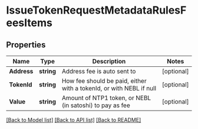 # IssueTokenRequestMetadataRulesFeesItems

## Properties
Name | Type | Description | Notes
------------ | ------------- | ------------- | -------------
**Address** | **string** | Address fee is auto sent to | [optional] 
**TokenId** | **string** | How fee should be paid, either with a tokenId, or with NEBL if null | [optional] 
**Value** | **string** | Amount of NTP1 token, or NEBL (in satoshi) to pay as fee | [optional] 

[[Back to Model list]](../README.md#documentation-for-models) [[Back to API list]](../README.md#documentation-for-api-endpoints) [[Back to README]](../README.md)


